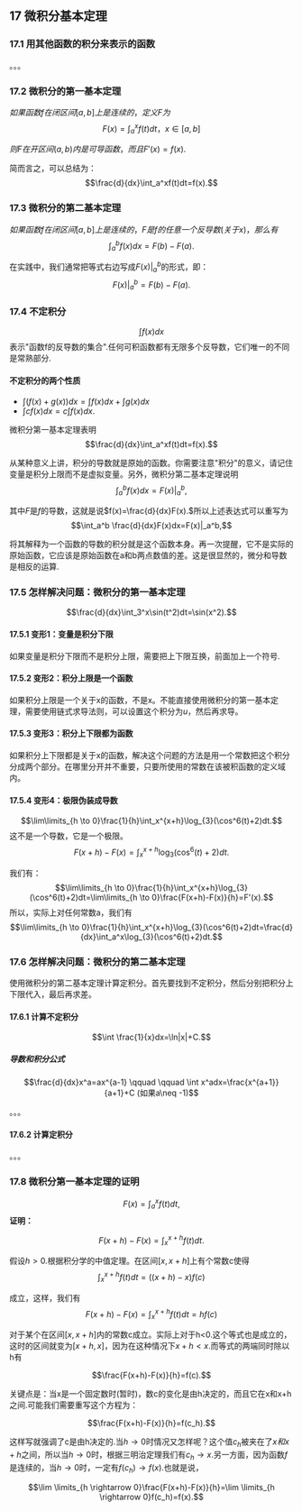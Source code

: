 ## 17 微积分基本定理

### 17.1 用其他函数的积分来表示的函数
。。。

### 17.2 微积分的第一基本定理

$如果函数f在闭区间[a,b]上是连续的，定义F为$
$$F(x)=\int_a^x f(t)dt，x\in[a,b]$$

$则F在开区间(a,b)内是可导函数，而且F'(x)=f(x).$

简而言之，可以总结为：
$$\frac{d}{dx}\int_a^xf(t)dt=f(x).$$

### 17.3 微积分的第二基本定理

$如果函数f在闭区间[a,b]上是连续的，F是f的任意一个反导数(关于x)，那么有$
$$\int_a^bf(x)dx=F(b)-F(a).$$

在实践中，我们通常把等式右边写成$F(x)|^b_a$的形式，即：
$$F(x)|^b_a=F(b)-F(a).$$
### 17.4 不定积分
$$\int f(x)dx$$
表示"函数f的反导数的集合".任何可积函数都有无限多个反导数，它们唯一的不同是常熟部分.

#### 不定积分的两个性质
- $\int (f(x)+g(x))dx=\int f(x)dx+\int g(x)dx$
- $\int c f(x)dx=c\int f(x)dx.$

微积分第一基本定理表明
$$\frac{d}{dx}\int_a^xf(t)dt=f(x).$$

从某种意义上讲，积分的导数就是原始的函数。你需要注意"积分"的意义，请记住变量是积分上限而不是虚拟变量。另外，微积分第二基本定理说明
$$\int_a^bf(x)dx=F(x)|_a^b,$$

其中$F$是$f$的导数，这就是说$f(x)=\frac{d}{dx}F(x).$所以上述表达式可以重写为
$$\int_a^b \frac{d}{dx}F(x)dx=F(x)|_a^b,$$

将其解释为一个函数的导数的积分就是这个函数本身。再一次提醒，它不是实际的原始函数，它应该是原始函数在a和b两点数值的差。这是很显然的，微分和导数是相反的运算.

### 17.5 怎样解决问题：微积分的第一基本定理
$$\frac{d}{dx}\int_3^x\sin(t^2)dt=\sin(x^2).$$
#### 17.5.1 变形1：变量是积分下限
如果变量是积分下限而不是积分上限，需要把上下限互换，前面加上一个符号.

#### 17.5.2 变形2：积分上限是一个函数
如果积分上限是一个关于x的函数，不是x。不能直接使用微积分的第一基本定理，需要使用链式求导法则，可以设置这个积分为$u$，然后再求导。

#### 17.5.3 变形3：积分上下限都为函数
如果积分上下限都是关于x的函数，解决这个问题的方法是用一个常数把这个积分分成两个部分。在哪里分开并不重要，只要所使用的常数在该被积函数的定义域内。


#### 17.5.4 变形4：极限伪装成导数
$$\lim\limits_{h \to 0}\frac{1}{h}\int_x^{x+h}\log_{3}(\cos^6(t)+2)dt.$$
这不是一个导数，它是一个极限。
$$F(x+h)-F(x)=\int_x^{x+h}\log_{3}(\cos^6(t)+2)dt.$$

我们有：
$$\lim\limits_{h \to 0}\frac{1}{h}\int_x^{x+h}\log_{3}(\cos^6(t)+2)dt=\lim\limits_{h \to 0}\frac{F(x+h)-F(x)}{h}=F'(x).$$
所以，实际上对任何常数a，我们有
$$\lim\limits_{h \to 0}\frac{1}{h}\int_x^{x+h}\log_{3}(\cos^6(t)+2)dt=\frac{d}{dx}\int_a^x\log_{3}(\cos^6(t)+2)dt.$$


### 17.6 怎样解决问题：微积分的第二基本定理
使用微积分的第二基本定理计算定积分。首先要找到不定积分，然后分别把积分上下限代入，最后再求差。


#### 17.6.1 计算不定积分
$$\int \frac{1}{x}dx=\ln|x|+C.$$

##### 导数和积分公式
$$\frac{d}{dx}x^a=ax^{a-1} \qquad \qquad \int x^adx=\frac{x^{a+1}}{a+1}+C (如果a\neq -1)$$

$$$$
。。。

#### 17.6.2 计算定积分
。。。

### 17.8 微积分第一基本定理的证明
$$F(x)=\int_a^xf(t)dt,$$
**证明：**

$$F(x+h)-F(x)=\int_{x}^{x+h}f(t)dt.$$

假设$h>0.$根据积分学的中值定理。在区间$[x,x+h]$上有个常数c使得
$$\int_{x}^{x+h}f(t)dt=((x+h)-x)f(c)$$

成立，这样，我们有
$$F(x+h)-F(x)=\int ^{x+h}_xf(t)dt=hf(c)$$

对于某个在区间$[x,x+h]$内的常数c成立。实际上对于h<0.这个等式也是成立的，这时的区间就变为$[x+h,x]$，因为在这种情况下$x+h<x.$而等式的两端同时除以h有

$$\frac{F(x+h)-F(x)}{h}=f(c).$$

关键点是：当x是一个固定数时(暂时)，数c的变化是由h决定的，而且它在x和x+h之间.可能我们需要重写这个方程为：

$$\frac{F(x+h)-F(x)}{h}=f(c_h).$$

这样写就强调了c是由h决定的.当$h\rightarrow 0$时情况又怎样呢？这个值$c_h$被夹在了$x和x+h$之间，所以当$h\rightarrow 0$时，根据三明治定理我们有$c_h \rightarrow x.$另一方面，因为函数$f$是连续的，当$h\rightarrow 0$时，一定有$f(c_h) \rightarrow f(x).$也就是说，


$$\lim \limits_{h \rightarrow 0}\frac{F(x+h)-F(x)}{h}=\lim \limits_{h \rightarrow 0}f(c_h)=f(x).$$



